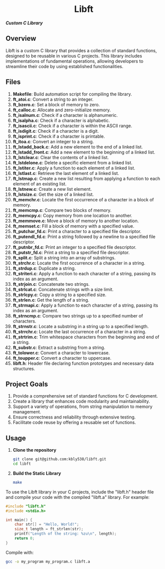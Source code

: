 <h1 align="center"> 
	Libft
</h1>
<p><i><b>Custom C Library</b></i></p>

## Overview

Libft is a custom C library that provides a collection of standard functions, designed to be reusable in various C projects. This library includes implementations of fundamental operations, allowing developers to streamline their code by using established functionalities.

## Files

1. **Makefile**: Build automation script for compiling the library.
2. **ft_atoi.c**: Convert a string to an integer.
3. **ft_bzero.c**: Set a block of memory to zero.
4. **ft_calloc.c**: Allocate and zero-initialize memory.
5. **ft_isalnum.c**: Check if a character is alphanumeric.
6. **ft_isalpha.c**: Check if a character is alphabetic.
7. **ft_isascii.c**: Check if a character is within the ASCII range.
8. **ft_isdigit.c**: Check if a character is a digit.
9. **ft_isprint.c**: Check if a character is printable.
10. **ft_itoa.c**: Convert an integer to a string.
11. **ft_lstadd_back.c**: Add a new element to the end of a linked list.
12. **ft_lstadd_front.c**: Add a new element to the beginning of a linked list.
13. **ft_lstclear.c**: Clear the contents of a linked list.
14. **ft_lstdelone.c**: Delete a specific element from a linked list.
15. **ft_lstiter.c**: Apply a function to each element of a linked list.
16. **ft_lstlast.c**: Retrieve the last element of a linked list.
17. **ft_lstmap.c**: Create a new list resulting from applying a function to each element of an existing list.
18. **ft_lstnew.c**: Create a new list element.
19. **ft_lstsize.c**: Get the size of a linked list.
20. **ft_memchr.c**: Locate the first occurrence of a character in a block of memory.
21. **ft_memcmp.c**: Compare two blocks of memory.
22. **ft_memcpy.c**: Copy memory from one location to another.
23. **ft_memmove.c**: Move a block of memory to another location.
24. **ft_memset.c**: Fill a block of memory with a specified value.
25. **ft_putchar_fd.c**: Print a character to a specified file descriptor.
26. **ft_putendl_fd.c**: Print a string followed by a newline to a specified file descriptor.
27. **ft_putnbr_fd.c**: Print an integer to a specified file descriptor.
28. **ft_putstr_fd.c**: Print a string to a specified file descriptor.
29. **ft_split.c**: Split a string into an array of substrings.
30. **ft_strchr.c**: Locate the first occurrence of a character in a string.
31. **ft_strdup.c**: Duplicate a string.
32. **ft_striteri.c**: Apply a function to each character of a string, passing its index as an argument.
33. **ft_strjoin.c**: Concatenate two strings.
34. **ft_strlcat.c**: Concatenate strings with a size limit.
35. **ft_strlcpy.c**: Copy a string to a specified size.
36. **ft_strlen.c**: Get the length of a string.
37. **ft_strmapi.c**: Apply a function to each character of a string, passing its index as an argument.
38. **ft_strncmp.c**: Compare two strings up to a specified number of characters.
39. **ft_strnstr.c**: Locate a substring in a string up to a specified length.
40. **ft_strrchr.c**: Locate the last occurrence of a character in a string.
41. **ft_strtrim.c**: Trim whitespace characters from the beginning and end of a string.
42. **ft_substr.c**: Extract a substring from a string.
43. **ft_tolower.c**: Convert a character to lowercase.
44. **ft_toupper.c**: Convert a character to uppercase.
45. **libft.h**: Header file declaring function prototypes and necessary data structures.

## Project Goals

1. Provide a comprehensive set of standard functions for C development.
2. Create a library that enhances code modularity and maintainability.
3. Support a variety of operations, from string manipulation to memory management.
4. Ensure correctness and reliability through extensive testing.
5. Facilitate code reuse by offering a reusable set of functions.

## Usage
1. **Clone the repository**
	```bash
	git clone git@github.com:kbly538/libft.git
	cd libft
2. **Build the Static Library**
	```bash
	make

To use the Libft library in your C projects, include the "libft.h" header file and compile your code with the compiled "libft.a" library. For example:
   ```c
   #include "libft.h"
   #include <stdio.h>

   int main() {
       char str[] = "Hello, World!";
       size_t length = ft_strlen(str);
       printf("Length of the string: %zu\n", length);
       return 0;
   }
   ```
Compile with:
```bash
gcc -o my_program my_program.c libft.a
```

